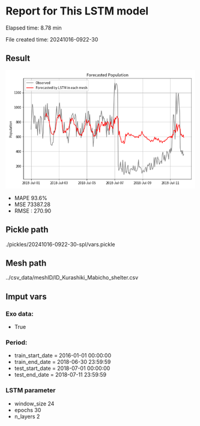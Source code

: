 
# Report for This LSTM model 
Elapsed time: 8.78 min

File created time: 20241016-0922-30

## Result 
<img src="20241016-0922-30.png" width='600'/>

- MAPE	93.6%
- MSE 	73387.28
- RMSE : 270.90

## Pickle path
./pickles/20241016-0922-30-spl/vars.pickle

## Mesh path
../csv_data/meshID/ID_Kurashiki_Mabicho_shelter.csv

## Imput vars

### Exo data:
- True

### Period:
- train_start_date    = 2016-01-01 00:00:00
- train_end_date      = 2018-06-30 23:59:59
- test_start_date     = 2018-07-01 00:00:00  
- test_end_date       = 2018-07-11 23:59:59

### LSTM parameter
- window_size	24
- epochs	30
- n_layers	2

